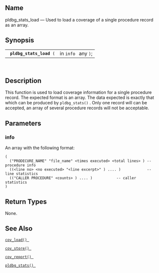 <div id="fn_pldbg_stats_load" class="refentry">

<div class="titlepage">

</div>

<div class="refnamediv">

## Name

pldbg_stats_load — Used to load a coverage of a single procedure record
as an array.

</div>

<div class="refsynopsisdiv">

## Synopsis

<div id="fsyn_pldbg_stats_load" class="funcsynopsis">

|                               |                     |
|-------------------------------|---------------------|
| ` `**`pldbg_stats_load`**` (` | in `info ` any `)`; |

<div class="funcprototype-spacer">

 

</div>

</div>

</div>

<div id="desc_pldbg_stats_load" class="refsect1">

## Description

This function is used to load coverage information for a single
procedure record. The expected format is an array. The data expected is
exactly that which can be produced by `pldbg_stats()` . Only one record
will can be accepted, an array of several procedure records will not be
acceptable.

</div>

<div id="params_pldbg_stats_load" class="refsect1">

## Parameters

<div id="id98849" class="refsect2">

### info

An array with the following format:

``` programlisting
(
  ("PRODECURE_NAME" "file_name" <times executed> <total lines> ) -- procedure info
  ((<line no> <no executed> "<line excerpt>" ) .... )            -- line statistics
  (("CALLER PROCEDURE" <counts> ) .... )           -- caller statistics
)
```

</div>

</div>

<div id="ret_pldbg_stats_load" class="refsect1">

## Return Types

None.

</div>

<div id="seealso_pldbg_stats_load" class="refsect1">

## See Also

<a href="fn_cov_load.html" class="link" title="cov_load"><code
class="function">cov_load() </code></a>

<a href="fn_cov_store.html" class="link" title="cov_store"><code
class="function">cov_store() </code></a>

<a href="fn_cov_report.html" class="link" title="cov_report"><code
class="function">cov_report() </code></a>

<a href="fn_pldbg_stats.html" class="link" title="pldbg_stats"><code
class="function">pldbg_stats() </code></a>

</div>

</div>
